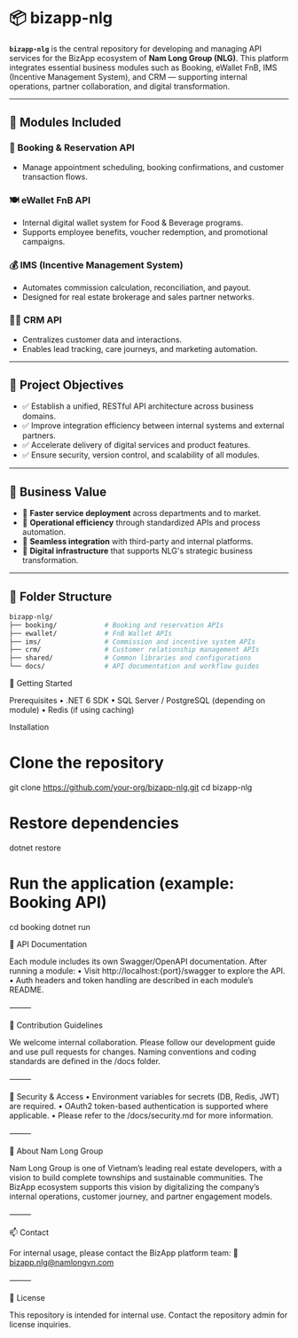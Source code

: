 # 📦 bizapp-nlg

**`bizapp-nlg`** is the central repository for developing and managing API services for the BizApp ecosystem of **Nam Long Group (NLG)**. This platform integrates essential business modules such as Booking, eWallet FnB, IMS (Incentive Management System), and CRM — supporting internal operations, partner collaboration, and digital transformation.

---

## 🔧 Modules Included

### 🧾 Booking & Reservation API
- Manage appointment scheduling, booking confirmations, and customer transaction flows.

### 🍽️ eWallet FnB API
- Internal digital wallet system for Food & Beverage programs.
- Supports employee benefits, voucher redemption, and promotional campaigns.

### 💰 IMS (Incentive Management System)
- Automates commission calculation, reconciliation, and payout.
- Designed for real estate brokerage and sales partner networks.

### 🧑‍💼 CRM API
- Centralizes customer data and interactions.
- Enables lead tracking, care journeys, and marketing automation.

---

## 🎯 Project Objectives

- ✅ Establish a unified, RESTful API architecture across business domains.
- ✅ Improve integration efficiency between internal systems and external partners.
- ✅ Accelerate delivery of digital services and product features.
- ✅ Ensure security, version control, and scalability of all modules.

---

## 💼 Business Value

- 🚀 **Faster service deployment** across departments and to market.
- 🔄 **Operational efficiency** through standardized APIs and process automation.
- 🤝 **Seamless integration** with third-party and internal platforms.
- 🧱 **Digital infrastructure** that supports NLG's strategic business transformation.

---

## 📁 Folder Structure

```bash
bizapp-nlg/
├── booking/            # Booking and reservation APIs
├── ewallet/            # FnB Wallet APIs
├── ims/                # Commission and incentive system APIs
├── crm/                # Customer relationship management APIs
├── shared/             # Common libraries and configurations
└── docs/               # API documentation and workflow guides
```
🚀 Getting Started

Prerequisites
	•	.NET 6 SDK
	•	SQL Server / PostgreSQL (depending on module)
	•	Redis (if using caching)

Installation
# Clone the repository
git clone https://github.com/your-org/bizapp-nlg.git
cd bizapp-nlg

# Restore dependencies
dotnet restore

# Run the application (example: Booking API)
cd booking
dotnet run

📌 API Documentation

Each module includes its own Swagger/OpenAPI documentation. After running a module:
	•	Visit http://localhost:{port}/swagger to explore the API.
	•	Auth headers and token handling are described in each module’s README.

⸻

👥 Contribution Guidelines

We welcome internal collaboration. Please follow our development guide and use pull requests for changes. Naming conventions and coding standards are defined in the /docs folder.

⸻

🔐 Security & Access
	•	Environment variables for secrets (DB, Redis, JWT) are required.
	•	OAuth2 token-based authentication is supported where applicable.
	•	Please refer to the /docs/security.md for more information.

⸻

🏢 About Nam Long Group

Nam Long Group is one of Vietnam’s leading real estate developers, with a vision to build complete townships and sustainable communities. The BizApp ecosystem supports this vision by digitalizing the company’s internal operations, customer journey, and partner engagement models.

⸻

📫 Contact

For internal usage, please contact the BizApp platform team:
📧 bizapp.nlg@namlongvn.com

⸻

📝 License

This repository is intended for internal use. Contact the repository admin for license inquiries.
